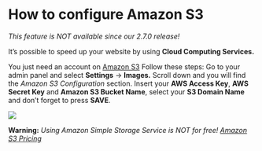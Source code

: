# How to configure Amazon S3

*This feature is  NOT  available since our 2.7.0 release!*

It’s possible to speed up your website by using **Cloud Computing Services.**

You just need an account on  [Amazon S3](https://aws.amazon.com/s3/)  Follow these steps:
Go to your admin panel and select  **Settings**  ->  **Images.**
 Scroll down and you will find the  _Amazon S3 Configuration_  section. Insert your  **AWS Access Key**,  **AWS Secret Key**  and  **Amazon S3 Bucket Name**,  select your  **S3 Domain Name**  and don’t forget to press  **SAVE**.

![](https://raw.githubusercontent.com/yclas/guides/master/images/Amazons3_1.png)

**Warning:**  _Using Amazon Simple Storage Service is NOT for free!  [Amazon S3 Pricing](https://aws.amazon.com/s3/pricing/)_
